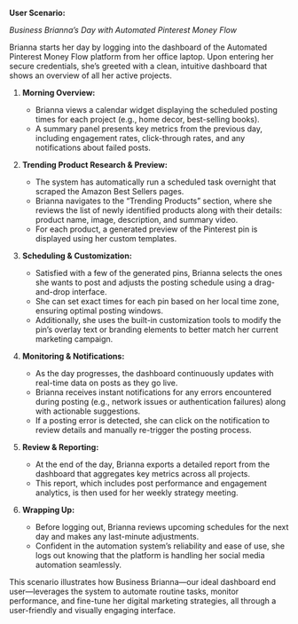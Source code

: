 **User Scenario:**

_Business Brianna’s Day with Automated Pinterest Money Flow_

Brianna starts her day by logging into the dashboard of the Automated Pinterest Money Flow platform from her office laptop. Upon entering her secure credentials, she’s greeted with a clean, intuitive dashboard that shows an overview of all her active projects.

1. **Morning Overview:**  
   - Brianna views a calendar widget displaying the scheduled posting times for each project (e.g., home decor, best-selling books).  
   - A summary panel presents key metrics from the previous day, including engagement rates, click-through rates, and any notifications about failed posts.

2. **Trending Product Research & Preview:**  
   - The system has automatically run a scheduled task overnight that scraped the Amazon Best Sellers pages.  
   - Brianna navigates to the “Trending Products” section, where she reviews the list of newly identified products along with their details: product name, image, description, and summary video.  
   - For each product, a generated preview of the Pinterest pin is displayed using her custom templates.

3. **Scheduling & Customization:**  
   - Satisfied with a few of the generated pins, Brianna selects the ones she wants to post and adjusts the posting schedule using a drag-and-drop interface.  
   - She can set exact times for each pin based on her local time zone, ensuring optimal posting windows.  
   - Additionally, she uses the built-in customization tools to modify the pin’s overlay text or branding elements to better match her current marketing campaign.

4. **Monitoring & Notifications:**  
   - As the day progresses, the dashboard continuously updates with real-time data on posts as they go live.  
   - Brianna receives instant notifications for any errors encountered during posting (e.g., network issues or authentication failures) along with actionable suggestions.
   - If a posting error is detected, she can click on the notification to review details and manually re-trigger the posting process.

5. **Review & Reporting:**  
   - At the end of the day, Brianna exports a detailed report from the dashboard that aggregates key metrics across all projects.  
   - This report, which includes post performance and engagement analytics, is then used for her weekly strategy meeting.

6. **Wrapping Up:**  
   - Before logging out, Brianna reviews upcoming schedules for the next day and makes any last-minute adjustments.  
   - Confident in the automation system’s reliability and ease of use, she logs out knowing that the platform is handling her social media automation seamlessly.

This scenario illustrates how Business Brianna—our ideal dashboard end user—leverages the system to automate routine tasks, monitor performance, and fine-tune her digital marketing strategies, all through a user-friendly and visually engaging interface.